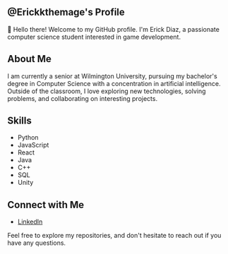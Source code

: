 ## @Erickkthemage's Profile

👋 Hello there! Welcome to my GitHub profile. I'm Erick Diaz, a passionate computer science student interested in game development.

## About Me

I am currently a senior at Wilmington University, pursuing my bachelor's degree in Computer Science with a concentration in artificial intelligence. Outside of the classroom, I love exploring new technologies, solving problems, and collaborating on interesting projects.

## Skills

- Python
- JavaScript
- React
- Java
- C++
- SQL
- Unity

## Connect with Me

- [LinkedIn](https://www.linkedin.com/in/erick-diaz-1a6376288)

Feel free to explore my repositories, and don't hesitate to reach out if you have any questions.

<!---
Erickkthemage/Erickkthemage is a ✨ special ✨ repository because its `README.md` (this file) appears on your GitHub profile.
You can click the Preview link to take a look at your changes.
--->
